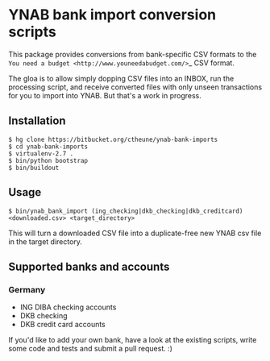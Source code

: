 # YNAB bank import conversion scripts

This package provides conversions from bank-specific CSV formats to the `You
need a budget <http://www.youneedabudget.com/>`_ CSV format.

The gloa is to allow simply dopping CSV files into an INBOX, run the processing
script, and receive converted files with only unseen transactions for you to
import into YNAB. But that's a work in progress.

## Installation

    $ hg clone https://bitbucket.org/ctheune/ynab-bank-imports
    $ cd ynab-bank-imports
    $ virtualenv-2.7 .
    $ bin/python bootstrap
    $ bin/buildout


## Usage


    $ bin/ynab_bank_import (ing_checking|dkb_checking|dkb_creditcard) <downloaded.csv> <target_directory>

This will turn a downloaded CSV file into a duplicate-free new YNAB csv file in
the target directory.

## Supported banks and accounts

### Germany

* ING DIBA checking accounts
* DKB checking
* DKB credit card accounts

If you'd like to add your own bank, have a look at the existing scripts, write
some code and tests and submit a pull request. :)
